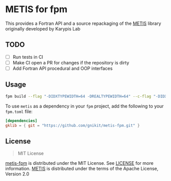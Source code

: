 # METIS for fpm

This provides a Fortran API and a source repackaging of the
[METIS](https://github.com/KarypisLab/METIS) library originally developed by Karypis Lab

## TODO

- [ ] Run tests in CI
- [ ] Make CI open a PR for changes if the repository is dirty
- [ ] Add Fortran API procedural and OOP interfaces

## Usage

```sh
fpm build --flag "-DIDXTYPEWIDTH=64 -DREALTYPEWIDTH=64" --c-flag "-DIDXTYPEWIDTH=64 -DREALTYPEWIDTH=64"
```

To use `metis` as a dependency in your `fpm` project, add the following to your `fpm.toml` file:

```toml
[dependencies]
gklib = { git = "https://github.com/gnikit/metis-fpm.git" }
```

## License

> MIT License

[metis-fpm](https://github.com/gnikit/metis-fpm) is distributed under the MIT License. See [LICENSE](LICENSE) for more information.
[METIS](https://github.com/KarypisLab/METIS) is distributed under the terms of the Apache License, Version 2.0
